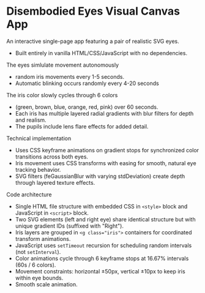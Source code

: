 # Disembodied Eyes Visual Canvas App

An interactive single-page app featuring a pair of realistic SVG eyes.
- Built entirely in vanilla HTML/CSS/JavaScript with no dependencies.

The eyes simlulate movement autonomously
- random iris movements every 1-5 seconds.
- Automatic blinking occurs randomly every 4-20 seconds

The iris color slowly cycles through 6 colors
- (green, brown, blue, orange, red, pink) over 60 seconds.
- Each iris has multiple layered radial gradients with blur filters for depth and realism.
- The pupils include lens flare effects for added detail.

Technical implementation
- Uses CSS keyframe animations on gradient stops for synchronized color transitions across both eyes.
- Iris movement uses CSS transforms with easing for smooth, natural eye tracking behavior.
- SVG filters (feGaussianBlur with varying stdDeviation) create depth through layered texture effects.

Code architecture
- Single HTML file structure with embedded CSS in `<style>` block and JavaScript in `<script>` block.
- Two SVG elements (left and right eye) share identical structure but with unique gradient IDs (suffixed with "Right").
- Iris layers are grouped in `<g class="iris">` containers for coordinated transform animations.
- JavaScript uses `setTimeout` recursion for scheduling random intervals (not `setInterval`).
- Color animations cycle through 6 keyframe stops at 16.67% intervals (60s / 6 colors).
- Movement constraints: horizontal ±50px, vertical ±10px to keep iris within eye bounds.
- Smooth scale animation.